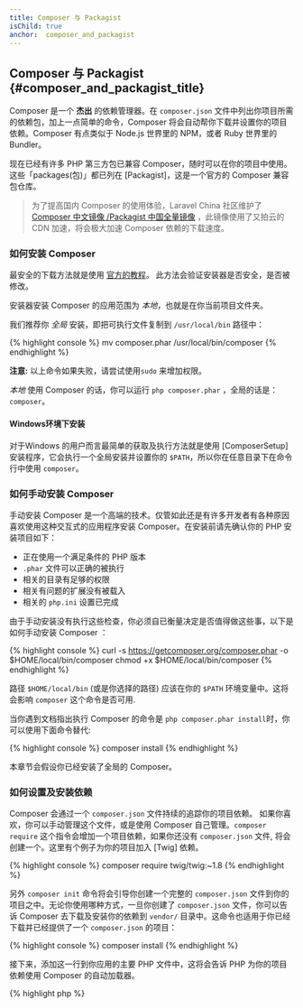 ```yaml
---
title: Composer 与 Packagist
isChild: true
anchor:  composer_and_packagist
---
```


## Composer 与 Packagist {#composer_and_packagist_title}

Composer 是一个 **杰出** 的依赖管理器。在 `composer.json` 文件中列出你项目所需的依赖包，加上一点简单的命令，Composer 将会自动帮你下载并设置你的项目依赖。Composer 有点类似于 Node.js 世界里的 NPM，或者 Ruby 世界里的 Bundler。

现在已经有许多 PHP 第三方包已兼容 Composer，随时可以在你的项目中使用。这些「packages(包)」都已列在 [Packagist]，这是一个官方的 Composer 兼容包仓库。

> 为了提高国内 Composer 的使用体验，Laravel China 社区维护了 [Composer 中文镜像 /Packagist 中国全量镜像](https://laravel-china.org/composer) ，此镜像使用了又拍云的 CDN 加速，将会极大加速 Composer 依赖的下载速度。

### 如何安装 Composer

最安全的下载方法就是使用 [官方的教程](https://getcomposer.org/download/)。
此方法会验证安装器是否安全，是否被修改。

安装器安装 Composer 的应用范围为 *本地*，也就是在你当前项目文件夹。

我们推荐你 *全局* 安装，即把可执行文件复制到 `/usr/local/bin` 路径中：

{% highlight console %}
mv composer.phar /usr/local/bin/composer
{% endhighlight %}

**注意:** 以上命令如果失败，请尝试使用`sudo` 来增加权限。

*本地* 使用 Composer 的话，你可以运行 `php composer.phar` ，全局的话是：`composer`。

#### Windows环境下安装

对于Windows 的用户而言最简单的获取及执行方法就是使用 [ComposerSetup] 安装程序，它会执行一个全局安装并设置你的 `$PATH`，所以你在任意目录下在命令行中使用 `composer`。

### 如何手动安装 Composer

手动安装 Composer 是一个高端的技术。仅管如此还是有许多开发者有各种原因喜欢使用这种交互式的应用程序安装 Composer。在安装前请先确认你的 PHP 安装项目如下：

- 正在使用一个满足条件的 PHP 版本
- `.phar` 文件可以正确的被执行
- 相关的目录有足够的权限
- 相关有问题的扩展没有被载入
- 相关的 `php.ini` 设置已完成

由于手动安装没有执行这些检查，你必须自已衡量决定是否值得做这些事，以下是如何手动安装 Composer ：

{% highlight console %}
curl -s https://getcomposer.org/composer.phar -o $HOME/local/bin/composer
chmod +x $HOME/local/bin/composer
{% endhighlight %}

路径 `$HOME/local/bin` (或是你选择的路径) 应该在你的 `$PATH` 环境变量中。这将会影响 `composer` 这个命令是否可用.

当你遇到文档指出执行 Composer 的命令是 `php composer.phar install`时，你可以使用下面命令替代:

{% highlight console %}
composer install
{% endhighlight %}

本章节会假设你已经安装了全局的 Composer。

### 如何设置及安装依赖

Composer 会通过一个 `composer.json` 文件持续的追踪你的项目依赖。 如果你喜欢，你可以手动管理这个文件，或是使用 Composer 自己管理。`composer require` 这个指令会增加一个项目依赖，如果你还没有 `composer.json` 文件, 将会创建一个。这里有个例子为你的项目加入 [Twig] 依赖。

{% highlight console %}
composer require twig/twig:~1.8
{% endhighlight %}

另外 `composer init` 命令将会引导你创建一个完整的 `composer.json` 文件到你的项目之中。无论你使用哪种方式，一旦你创建了 `composer.json` 文件，你可以告诉 Composer 去下载及安装你的依赖到 `vendor/` 目录中。这命令也适用于你已经下载并已经提供了一个 `composer.json` 的项目：

{% highlight console %}
composer install
{% endhighlight %}

接下来，添加这一行到你应用的主要 PHP 文件中，这将会告诉 PHP 为你的项目依赖使用 Composer 的自动加载器。

{% highlight php %}
<?php
require 'vendor/autoload.php';
{% endhighlight %}

现在你可以使用你项目中的依赖，且它们会在需要时自动完成加载。

### 更新你的依赖

Composer 会建立一个 `composer.lock` 文件，在你第一次执行 `php composer install` 时，存放下载的每个依赖包精确的版本编号。假如你要分享你的项目给其他开发者，并且 `composer.lock` 文件也在你分享的文件之中的话。 当他们执行 `php composer.phar install` 这个命令时，他们将会得到与你一样的依赖版本。 当你要更新你的依赖时请执行 `php composer update`。请不要在部署代码的时候使用 `composer update`，只能使用 `composer install` 命令，否则你会发现你在生产环境中用的是不同的扩展包依赖版本。

当你需要灵活的定义你所需要的依赖版本时，这是最有用。 举例来说需要一个版本为 ~1.8 时，意味着 “任何大于 1.8.0 ，但小于 2.0.x-dev 的版本”。你也可以使用通配符 `*` 在 `1.8.*` 之中。现在Composer在`composer update` 时将升级你的所有依赖到你限制的最新版本。

### 更新通知

要接收关于新版本的更新通知。你可以注册 [VersionEye]，这个 web 服务可以监控你的 Github 及 BitBucket 帐号中的 `composer.json` 文件，并且当包有新更新时会发送邮件给你。

### 检查你的依赖安全问题

[Security Advisories Checker] 是一个 web 服务和一个命令行工具，二者都会仔细检查你的 `composer.lock` 文件，并且告诉你任何你需要更新的依赖。

### 处理 Composer 全局依赖

Composer 也可以处理全局依赖和他们的二进制文件。用法很直接，你所要做的就是在命令前加上`global`前缀。如果你想安装 PHPUnit 并使它全局可用，你可以运行下面的命令：

{% highlight console %}
composer global require phpunit/phpunit
{% endhighlight %}

这将会创建一个 `~/.composer` 目录存放全局依赖，要让已安装依赖的二进制命令随处可用，你需要添加 `~/.composer/vendor/bin` 目录到你的 `$PATH` 变量。

* [其他学习 Composer 相关资源][Learn about Composer]

[Packagist]: http://packagist.org/
[Twig]: http://twig.sensiolabs.org
[VersionEye]: https://www.versioneye.com/
[Security Advisories Checker]: https://security.sensiolabs.org/
[Learn about Composer]: http://getcomposer.org/doc/00-intro.md
[ComposerSetup]: https://getcomposer.org/Composer-Setup.exe
